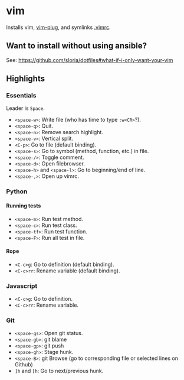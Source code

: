 vim
===

Installs vim, [vim-plug](https://github.com/junegunn/vim-plug), and symlinks [.vimrc](https://github.com/sloria/dotfiles/blob/master/roles/vim/files/vimrc).

## Want to install without using ansible?

See: https://github.com/sloria/dotfiles#what-if-i-only-want-your-vim

## Highlights

### Essentials

Leader is `Space`.

- `<space-w>`: Write file (who has time to type `:w<CR>`?).
- `<space-q>`: Quit.
- `<space-n>`: Remove search highlight.
- `<space-v>`: Vertical split.
- `<C-p>`: Go to file (default binding).
- `<space-s>`: Go to symbol (method, function, etc.) in file.
- `<space-/>`: Toggle comment.
- `<space-d>`: Open filebrowser.
- `<space-h>` and `<space-l>`: Go to beginning/end of line.
- `<space-,>`: Open up vimrc.

### Python

#### Running tests

- `<space-m>`: Run test method.
- `<space-c>`: Run test class.
- `<space-tf>`: Run test function.
- `<space-F>`: Run all test in file.

#### Rope

- `<C-c>g`: Go to definition (default binding).
- `<C-c>rr`: Rename variable (default binding).

### Javascript

- `<C-c>g`: Go to definition.
- `<C-c>rr`: Rename variable.

### Git

- `<space-gs>`: Open git status.
- `<space-gb>`: git blame
- `<space-gp>`: git push
- `<space-gh>`: Stage hunk.
- `<space-B>`: git Browse (go to corresponding file or selected lines on Github)
- `]h` and `[h`: Go to next/previous hunk.

